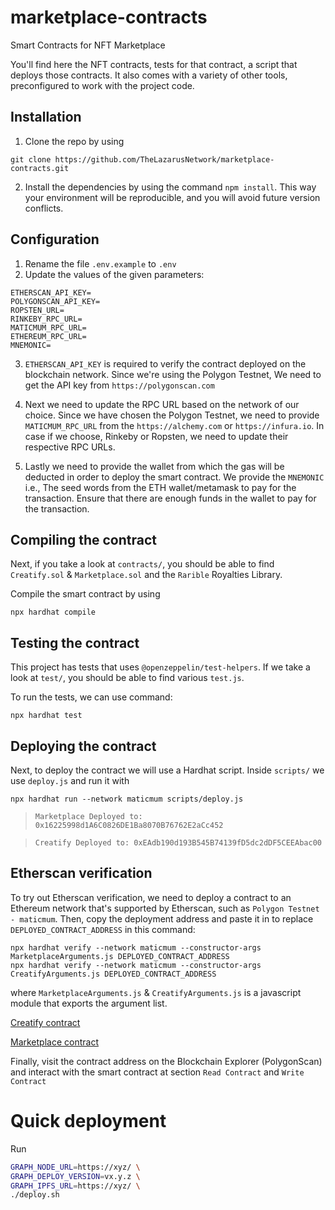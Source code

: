 # marketplace-contracts

Smart Contracts for NFT Marketplace

You'll find here the NFT contracts, tests for that contract, a script that deploys those contracts. It also comes with a variety of other tools, preconfigured to work with the project code.

## Installation

1. Clone the repo by using

```shell
git clone https://github.com/TheLazarusNetwork/marketplace-contracts.git
```

2. Install the dependencies by using the command `npm install`.
   This way your environment will be reproducible, and you will avoid future version conflicts.

## Configuration

1. Rename the file `.env.example` to `.env`
2. Update the values of the given parameters:

```shell
ETHERSCAN_API_KEY=
POLYGONSCAN_API_KEY=
ROPSTEN_URL=
RINKEBY_RPC_URL=
MATICMUM_RPC_URL=
ETHEREUM_RPC_URL=
MNEMONIC=
```

3. `ETHERSCAN_API_KEY` is required to verify the contract deployed on the blockchain network. Since we're using the Polygon Testnet, We need to get the API key from `https://polygonscan.com`

4. Next we need to update the RPC URL based on the network of our choice. Since we have chosen the Polygon Testnet, we need to provide `MATICMUM_RPC_URL` from
   the `https://alchemy.com` or `https://infura.io`. In case if we choose, Rinkeby or Ropsten, we need to update their respective RPC URLs.

5. Lastly we need to provide the wallet from which the gas will be deducted in order to deploy the smart contract. We provide the `MNEMONIC` i.e., The seed words from the ETH wallet/metamask to pay for the transaction. Ensure that there are enough funds in the wallet to pay for the transaction.

## Compiling the contract

Next, if you take a look at `contracts/`, you should be able to find `Creatify.sol` & `Marketplace.sol` and the `Rarible` Royalties Library.

Compile the smart contract by using

```shell
npx hardhat compile
```

## Testing the contract

This project has tests that uses `@openzeppelin/test-helpers`. If we take a look at `test/`, you should be able to find various `test.js`.

To run the tests, we can use command:

```shell
npx hardhat test
```

## Deploying the contract

Next, to deploy the contract we will use a Hardhat script. Inside `scripts/` we use `deploy.js` and run it with

```shell
npx hardhat run --network maticmum scripts/deploy.js
```

> `Marketplace Deployed to: 0x16225998d1A6C0826DE1Ba8070B76762E2aCc452`

> `Creatify Deployed to: 0xEAdb190d193B545B74139fD5dc2dDF5CEEAbac00`

## Etherscan verification

To try out Etherscan verification, we need to deploy a contract to an Ethereum network that's supported by Etherscan, such as `Polygon Testnet - maticmum`.
Then, copy the deployment address and paste it in to replace `DEPLOYED_CONTRACT_ADDRESS` in this command:

```shell
npx hardhat verify --network maticmum --constructor-args MarketplaceArguments.js DEPLOYED_CONTRACT_ADDRESS
npx hardhat verify --network maticmum --constructor-args CreatifyArguments.js DEPLOYED_CONTRACT_ADDRESS
```

where `MarketplaceArguments.js` & `CreatifyArguments.js` is a javascript module that exports the argument list.

[Creatify contract](https://mumbai.polygonscan.com/address/0xEAdb190d193B545B74139fD5dc2dDF5CEEAbac00#code)

[Marketplace contract](https://mumbai.polygonscan.com/address/0x16225998d1A6C0826DE1Ba8070B76762E2aCc452#code)

Finally, visit the contract address on the Blockchain Explorer (PolygonScan) and interact with the smart contract at section `Read Contract` and `Write Contract`

# Quick deployment

Run

```bash
GRAPH_NODE_URL=https://xyz/ \
GRAPH_DEPLOY_VERSION=vx.y.z \
GRAPH_IPFS_URL=https://xyz/ \
./deploy.sh
```
